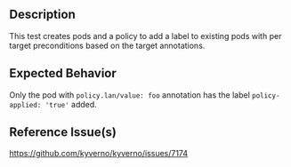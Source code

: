 ## Description

This test creates pods and a policy to add a label to existing pods with per target preconditions based on the target annotations.

## Expected Behavior

Only the pod with `policy.lan/value: foo` annotation has the label `policy-applied: 'true'` added.

## Reference Issue(s)

https://github.com/kyverno/kyverno/issues/7174

